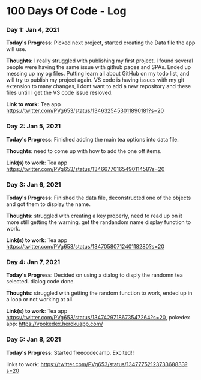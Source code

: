 # 100 Days Of Code - Log

### Day 1: Jan 4, 2021 


**Today's Progress**: Picked next project, started creating the Data file the app will use. 

**Thoughts:** I really struggled with publishing my first project. I found several people were having the same issue with github pages and SPAs. Ended up messing up my og files. Putting learn all about GitHub on my todo list, and will try to publish my project again. VS code is having issues with my git extension to many changes, I dont want to add a new repository and these files untill I get the VS code issue resloved. 

**Link to work:** Tea app https://twitter.com/PVg653/status/1346325453011890181?s=20

### Day 2: Jan 5, 2021


**Today's Progress**: Finished adding the main tea options into data file.

**Thoughts**: need to come up with how to add the one off items. 

**Link(s) to work**: Tea app https://twitter.com/PVg653/status/1346677016549011458?s=20


### Day 3: Jan 6, 2021


**Today's Progress**: Finished the data file, deconstructed one of the objects and got them to display the name.

**Thoughts**: struggled with creating a key properly, need to read up on it more still getting the warning. get the randandom name display function to work.

**Link(s) to work**: Tea app https://twitter.com/PVg653/status/1347058071240118280?s=20


### Day 4: Jan 7, 2021


**Today's Progress**: Decided on using a dialog to disply the randomn tea selected. dialog code done.

**Thoughts**: struggled with getting the random function to work, ended up in a loop or not working at all. 

**Link(s) to work**: Tea app https://twitter.com/PVg653/status/1347429718673547264?s=20, pokedex app: https://vpokedex.herokuapp.com/



### Day 5: Jan 8, 2021

**Today's Progress**: Started freecodecamp. Excited!!

links to work:
https://twitter.com/PVg653/status/1347775212373368833?s=20
